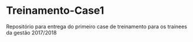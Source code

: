 # Treinamento-Case1
Repositório para entrega do primeiro case de treinamento para os trainees da gestão 2017/2018
